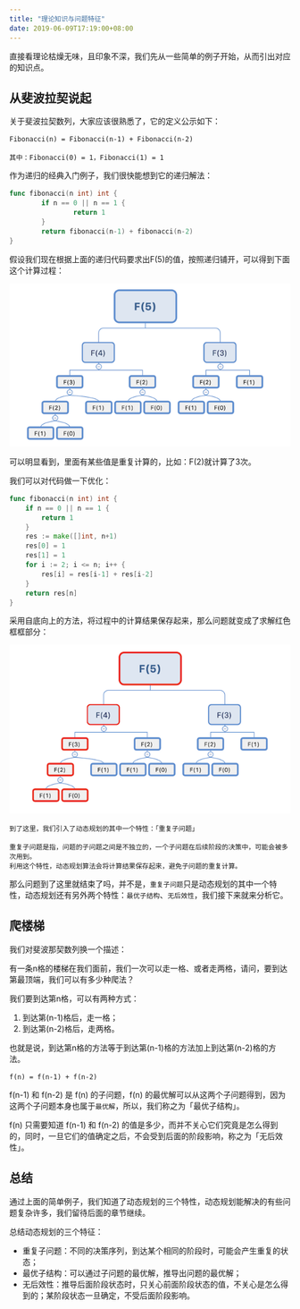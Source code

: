 ```yaml
---
title: "理论知识与问题特征"
date: 2019-06-09T17:19:00+08:00
---
```


直接看理论枯燥无味，且印象不深，我们先从一些简单的例子开始，从而引出对应的知识点。

## 从斐波拉契说起

关于斐波拉契数列，大家应该很熟悉了，它的定义公示如下：

``` shell
Fibonacci(n) = Fibonacci(n-1) + Fibonacci(n-2)

其中：Fibonacci(0) = 1，Fibonacci(1) = 1
```

作为递归的经典入门例子，我们很快能想到它的递归解法：

``` Go
func fibonacci(n int) int {
        if n == 0 || n == 1 {
                return 1
        }
        return fibonacci(n-1) + fibonacci(n-2)
}
```

假设我们现在根据上面的递归代码要求出F(5)的值，按照递归铺开，可以得到下面这个计算过程：

![根据递归求F(5)](concept_1.png)

可以明显看到，里面有某些值是重复计算的，比如：F(2)就计算了3次。

我们可以对代码做一下优化：

``` Go
func fibonacci(n int) int {
	if n == 0 || n == 1 {
		return 1
	}
	res := make([]int, n+1)
	res[0] = 1
	res[1] = 1
	for i := 2; i <= n; i++ {
		res[i] = res[i-1] + res[i-2]
	}
	return res[n]
}
```

采用自底向上的方法，将过程中的计算结果保存起来，那么问题就变成了求解红色框框部分：

![自底向上求F(5)](concept_2.png)

```
到了这里，我们引入了动态规划的其中一个特性：「重复子问题」

重复子问题是指，问题的子问题之间是不独立的，一个子问题在后续阶段的决策中，可能会被多次用到。
利用这个特性，动态规划算法会将计算结果保存起来，避免子问题的重复计算。
```

那么问题到了这里就结束了吗，并不是，`重复子问题`只是动态规划的其中一个特性，动态规划还有另外两个特性：`最优子结构`、`无后效性`，我们接下来就来分析它。

## 爬楼梯

我们对斐波那契数列换一个描述：

有一条n格的楼梯在我们面前，我们一次可以走一格、或者走两格，请问，要到达第最顶端，我们可以有多少种爬法？

我们要到达第n格，可以有两种方式：

1. 到达第(n-1)格后，走一格；
2. 到达第(n-2)格后，走两格。

也就是说，到达第n格的方法等于到达第(n-1)格的方法加上到达第(n-2)格的方法。

```
f(n) = f(n-1) + f(n-2)
```

f(n-1) 和 f(n-2) 是 f(n) 的子问题，f(n) 的最优解可以从这两个子问题得到，因为这两个子问题本身也属于`最优解`，所以，我们称之为「最优子结构」。

f(n) 只需要知道 f(n-1) 和 f(n-2) 的值是多少，而并不关心它们究竟是怎么得到的，同时，一旦它们的值确定之后，不会受到后面的阶段影响，称之为「无后效性」。

## 总结

通过上面的简单例子，我们知道了动态规划的三个特性，动态规划能解决的有些问题复杂许多，我们留待后面的章节继续。

总结动态规划的三个特征：

* 重复子问题：不同的决策序列，到达某个相同的阶段时，可能会产生重复的状态；
* 最优子结构：可以通过子问题的最优解，推导出问题的最优解；
* 无后效性：推导后面阶段状态时，只关心前面阶段状态的值，不关心是怎么得到的；某阶段状态一旦确定，不受后面阶段影响。
